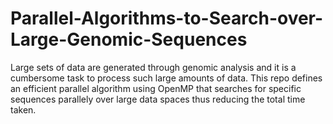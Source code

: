 # Parallel-Algorithms-to-Search-over-Large-Genomic-Sequences
Large sets of data are generated through genomic analysis and it is a cumbersome task to process such large amounts of data. This repo defines an efficient parallel algorithm using OpenMP that searches for specific sequences parallely over large data spaces thus reducing the total time taken. 
